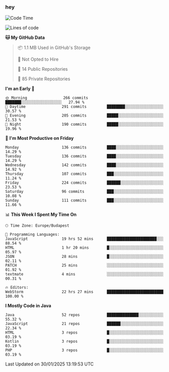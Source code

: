 ### hey

<!--START_SECTION:waka-->
![Code Time](http://img.shields.io/badge/Code%20Time-1%2C071%20hrs%2033%20mins-blue)

![Lines of code](https://img.shields.io/badge/From%20Hello%20World%20I%27ve%20Written-1.8%20million%20lines%20of%20code-blue)

**🐱 My GitHub Data** 

> 📦 1.1 MB Used in GitHub's Storage 
 > 
> 🚫 Not Opted to Hire
 > 
> 📜 14 Public Repositories 
 > 
> 🔑 85 Private Repositories 
 > 
**I'm an Early 🐤** 

```text
🌞 Morning                266 commits         ███████░░░░░░░░░░░░░░░░░░   27.94 % 
🌆 Daytime                291 commits         ████████░░░░░░░░░░░░░░░░░   30.57 % 
🌃 Evening                205 commits         █████░░░░░░░░░░░░░░░░░░░░   21.53 % 
🌙 Night                  190 commits         █████░░░░░░░░░░░░░░░░░░░░   19.96 % 
```
📅 **I'm Most Productive on Friday** 

```text
Monday                   136 commits         ████░░░░░░░░░░░░░░░░░░░░░   14.29 % 
Tuesday                  136 commits         ████░░░░░░░░░░░░░░░░░░░░░   14.29 % 
Wednesday                142 commits         ████░░░░░░░░░░░░░░░░░░░░░   14.92 % 
Thursday                 107 commits         ███░░░░░░░░░░░░░░░░░░░░░░   11.24 % 
Friday                   224 commits         ██████░░░░░░░░░░░░░░░░░░░   23.53 % 
Saturday                 96 commits          ███░░░░░░░░░░░░░░░░░░░░░░   10.08 % 
Sunday                   111 commits         ███░░░░░░░░░░░░░░░░░░░░░░   11.66 % 
```


📊 **This Week I Spent My Time On** 

```text
🕑︎ Time Zone: Europe/Budapest

💬 Programming Languages: 
JavaScript               19 hrs 52 mins      ██████████████████████░░░   88.54 % 
HTML                     1 hr 20 mins        █░░░░░░░░░░░░░░░░░░░░░░░░   05.97 % 
JSON                     28 mins             █░░░░░░░░░░░░░░░░░░░░░░░░   02.11 % 
PATCH                    25 mins             ░░░░░░░░░░░░░░░░░░░░░░░░░   01.92 % 
textmate                 4 mins              ░░░░░░░░░░░░░░░░░░░░░░░░░   00.31 % 

🔥 Editors: 
WebStorm                 22 hrs 27 mins      █████████████████████████   100.00 % 
```

**I Mostly Code in Java** 

```text
Java                     52 repos            ██████████████░░░░░░░░░░░   55.32 % 
JavaScript               21 repos            ██████░░░░░░░░░░░░░░░░░░░   22.34 % 
HTML                     3 repos             █░░░░░░░░░░░░░░░░░░░░░░░░   03.19 % 
Kotlin                   3 repos             █░░░░░░░░░░░░░░░░░░░░░░░░   03.19 % 
PHP                      3 repos             █░░░░░░░░░░░░░░░░░░░░░░░░   03.19 % 
```




 Last Updated on 30/01/2025 13:19:53 UTC
<!--END_SECTION:waka-->
